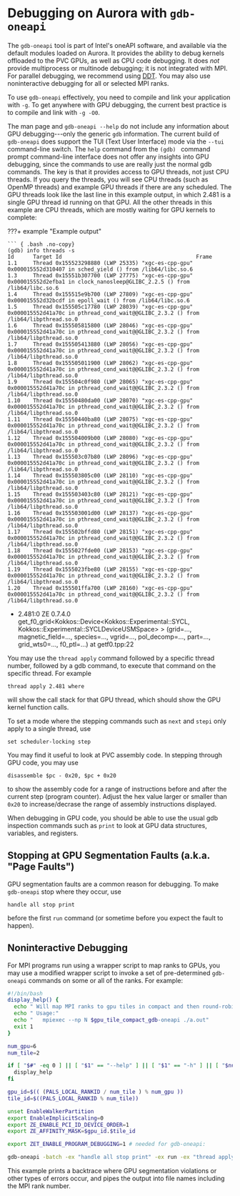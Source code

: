 # Debugging on Aurora with `gdb-oneapi`

The `gdb-oneapi` tool is part of Intel's oneAPI software, and available via the default modules loaded on Aurora. It provides the ability to debug kernels offloaded to the PVC GPUs, as well as CPU code debugging. It does _not_ provide multiprocess or multinode debugging; it is not integrated with MPI. For parallel debugging, we recommend using [DDT](./ddt-aurora.md). You may also use noninteractive debugging for all or selected MPI ranks.

To use `gdb-oneapi` effectively, you need to compile and link your application with `-g`. To get anywhere with GPU debugging, the current best practice is to compile and link with `-g -O0`.

The man page and `gdb-oneapi --help` do not include any information about GPU debugging---only the generic `gdb` information. The current build of `gdb-oneapi` does support the TUI (Text User Interface) mode via the `--tui` command-line switch. The `help` command from the `(gdb) ` command prompt command-line interface does not offer any insights into GPU debugging, since the commands to use are really just the normal gdb commands. The key is that it provides access to GPU threads, not just CPU threads. If you query the threads, you will see CPU threads (such as OpenMP threads) and example GPU threads if there are any scheduled. The GPU threads look like the last line in this example output, in which 2.481 is a single GPU thread id running on that GPU. All the other threads in this example are CPU threads, which are mostly waiting for GPU kernels to complete:

???+ example "Example output"

    ``` { .bash .no-copy}
    (gdb) info threads -s
    Id      Target Id                                          Frame
    1.1     Thread 0x155523298880 (LWP 25335) "xgc-es-cpp-gpu" 0x000015552d310407 in sched_yield () from /lib64/libc.so.6
    1.3     Thread 0x15551b307700 (LWP 27775) "xgc-es-cpp-gpu" 0x000015552d2efba1 in clock_nanosleep@GLIBC_2.2.5 () from /lib64/libc.so.6
    1.4     Thread 0x155515e9b700 (LWP 27809) "xgc-es-cpp-gpu" 0x000015552d32bcdf in epoll_wait () from /lib64/libc.so.6
    1.5     Thread 0x155505c17780 (LWP 28039) "xgc-es-cpp-gpu" 0x000015552d41a70c in pthread_cond_wait@@GLIBC_2.3.2 () from /lib64/libpthread.so.0
    1.6     Thread 0x155505815800 (LWP 28046) "xgc-es-cpp-gpu" 0x000015552d41a70c in pthread_cond_wait@@GLIBC_2.3.2 () from /lib64/libpthread.so.0
    1.7     Thread 0x155505413880 (LWP 28056) "xgc-es-cpp-gpu" 0x000015552d41a70c in pthread_cond_wait@@GLIBC_2.3.2 () from /lib64/libpthread.so.0
    1.8     Thread 0x155505011900 (LWP 28062) "xgc-es-cpp-gpu" 0x000015552d41a70c in pthread_cond_wait@@GLIBC_2.3.2 () from /lib64/libpthread.so.0
    1.9     Thread 0x155504c0f980 (LWP 28065) "xgc-es-cpp-gpu" 0x000015552d41a70c in pthread_cond_wait@@GLIBC_2.3.2 () from /lib64/libpthread.so.0
    1.10    Thread 0x15550480da00 (LWP 28070) "xgc-es-cpp-gpu" 0x000015552d41a70c in pthread_cond_wait@@GLIBC_2.3.2 () from /lib64/libpthread.so.0
    1.11    Thread 0x15550440ba80 (LWP 28075) "xgc-es-cpp-gpu" 0x000015552d41a70c in pthread_cond_wait@@GLIBC_2.3.2 () from /lib64/libpthread.so.0
    1.12    Thread 0x155504009b00 (LWP 28080) "xgc-es-cpp-gpu" 0x000015552d41a70c in pthread_cond_wait@@GLIBC_2.3.2 () from /lib64/libpthread.so.0
    1.13    Thread 0x155503c07b80 (LWP 28096) "xgc-es-cpp-gpu" 0x000015552d41a70c in pthread_cond_wait@@GLIBC_2.3.2 () from /lib64/libpthread.so.0
    1.14    Thread 0x155503805c00 (LWP 28110) "xgc-es-cpp-gpu" 0x000015552d41a70c in pthread_cond_wait@@GLIBC_2.3.2 () from /lib64/libpthread.so.0
    1.15    Thread 0x155503403c80 (LWP 28121) "xgc-es-cpp-gpu" 0x000015552d41a70c in pthread_cond_wait@@GLIBC_2.3.2 () from /lib64/libpthread.so.0
    1.16    Thread 0x155503001d00 (LWP 28137) "xgc-es-cpp-gpu" 0x000015552d41a70c in pthread_cond_wait@@GLIBC_2.3.2 () from /lib64/libpthread.so.0
    1.17    Thread 0x155502bffd80 (LWP 28151) "xgc-es-cpp-gpu" 0x000015552d41a70c in pthread_cond_wait@@GLIBC_2.3.2 () from /lib64/libpthread.so.0
    1.18    Thread 0x1555027fde00 (LWP 28153) "xgc-es-cpp-gpu" 0x000015552d41a70c in pthread_cond_wait@@GLIBC_2.3.2 () from /lib64/libpthread.so.0
    1.19    Thread 0x1555023fbe80 (LWP 28155) "xgc-es-cpp-gpu" 0x000015552d41a70c in pthread_cond_wait@@GLIBC_2.3.2 () from /lib64/libpthread.so.0
    1.20    Thread 0x155501ffa700 (LWP 28160) "xgc-es-cpp-gpu" 0x000015552d41a70c in pthread_cond_wait@@GLIBC_2.3.2 () from /lib64/libpthread.so.0
  * 2.481:0 ZE 0.7.4.0                                         get_f0_grid<Kokkos::Device<Kokkos::Experimental::SYCL, Kokkos::Experimental::SYCLDeviceUSMSpace> >
      (grid=..., magnetic_field=..., species=..., vgrid=..., pol_decomp=...,
      part=..., grid_wts0=..., f0_ptl=...) at getf0.tpp:22

You may use the `thread apply` command followed by a specific thread number, followed by a gdb command, to execute that command on the specific thread. For example

```
thread apply 2.481 where
```

will show the call stack for that GPU thread, which should show the GPU kernel function calls.

To set a mode where the stepping commands such as `next` and `stepi` only apply to a single thread, use

```
set scheduler-locking step
```

You may find it useful to look at PVC assembly code. In stepping through GPU code, you may use

```
disassemble $pc - 0x20, $pc + 0x20
```

to show the assembly code for a range of instructions before and after the current step (program counter). Adjust the hex value larger or smaller than `0x20` to increase/decrase the range of assembly instructions displayed.

When debugging in GPU code, you should be able to use the usual gdb inspection commands such as `print` to look at GPU data structures, variables, and registers.

## Stopping at GPU Segmentation Faults (a.k.a. "Page Faults")

GPU segmentation faults are a common reason for debugging. To make `gdb-oneapi` stop where they occur, use

```
handle all stop print
```

before the first `run` command (or sometime before you expect the fault to happen).


## Noninteractive Debugging

For MPI programs run using a wrapper script to map ranks to GPUs, you may use a modified wrapper script to invoke a set of pre-determined `gdb-oneapi` commands on some or all of the ranks. For example:

```bash linenums="1" title="mpi-wrapper-gdb-oneapi.sh"
#!/bin/bash
display_help() {
  echo " Will map MPI ranks to gpu tiles in compact and then round-robin fashion"
  echo " Usage:"
  echo "   mpiexec --np N $gpu_tile_compact_gdb-oneapi ./a.out"
  exit 1
}

num_gpu=6
num_tile=2

if [ "$#" -eq 0 ] || [ "$1" == "--help" ] || [ "$1" == "-h" ] || [ "$num_gpu" = 0 ]; then
  display_help
fi

gpu_id=$(( (PALS_LOCAL_RANKID / num_tile ) % num_gpu ))
tile_id=$((PALS_LOCAL_RANKID % num_tile))

unset EnableWalkerPartition
export EnableImplicitScaling=0
export ZE_ENABLE_PCI_ID_DEVICE_ORDER=1
export ZE_AFFINITY_MASK=$gpu_id.$tile_id

export ZET_ENABLE_PROGRAM_DEBUGGING=1 # needed for gdb-oneapi:

gdb-oneapi -batch -ex "handle all stop print" -ex run -ex "thread apply all bt" --args $* >out.${PBS_JOBID%.*}.$PALS_RANKID 2>err.${PBS_JOBID%.*}.$PALS_RANKID
```

This example prints a backtrace where GPU segmentation violations or other types of errors occur, and pipes the output into file names including the MPI rank number.
